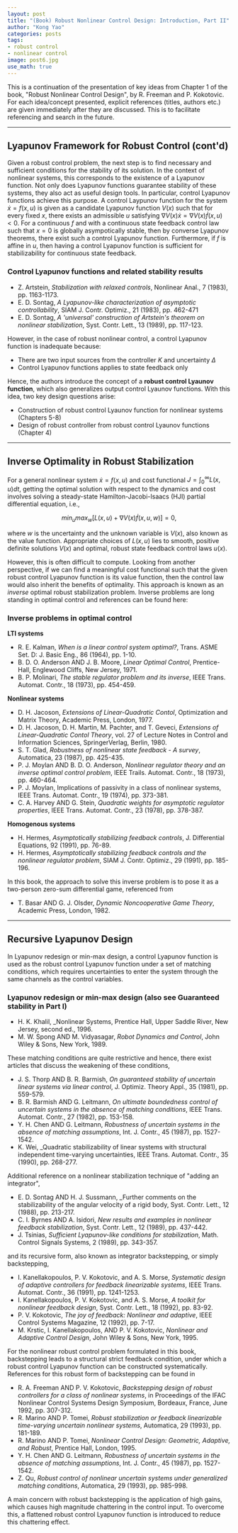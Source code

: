 ```yaml
---
layout: post
title: "(Book) Robust Nonlinear Control Design: Introduction, Part II"
author: "Kong Yao"
categories: posts
tags:
- robust control
- nonlinear control
image: post6.jpg
use_math: true
---
```

This is a continuation of the presentation of key ideas from Chapter 1 of the book, "Robust Nonlinear Control Design", by R. Freeman and P. Kokotovic. For each idea/concept presented, explicit references (titles, authors etc.) are given immediately after they are discussed. This is to facilitate referencing and search in the future.

---

## Lyapunov Framework for Robust Control (cont'd)

Given a robust control problem, the next step is to find necessary and sufficient conditions for the stability of its solution. In the context of nonlinear systems, this corresponds to the existence of a Lyapunov function. Not only does Lyapunov functions guarantee stability of these systems, they also act as useful design tools.  In particular, control Lyapunov functions achieve this purpose. A control Laypunov function for the system $\dot{x} = f(x,u)$ is given as a candidate Lyapunov function $V(x)$ such that for every fixed $x$, there exists an admissible $u$ satisfying $\nabla V(x) \dot{x} = \nabla V(x) \dot f(x,u) < 0$.  For a continuous $f$ and with a continuous state feedback control law such that $x=0$ is globally asympotically stable, then by converse Lyapunov theorems, there exist such a control Lyapunov function. Furthermore, if $f$ is affine in $u$, then having a control Lyapunov function is sufficient for stabilizability for continuous state feedback.

### Control Lyapunov functions and related stability results
- Z. Artstein, _Stabilization with relaxed controls_, Nonlinear Anal., 7 (1983), pp. 1163-1173. 
- E. D. Sontag, _A Lyapunov-like characterization of asymptotic controllability_, SIAM J. Contr. Optimiz., 21 (1983), pp. 462-471
- E. D. Sontag, _A 'universal' construction of Artstein's theorem on nonlinear stabilization_, Syst. Contr. Lett., 13 (1989), pp. 117-123. 

However, in the case of robust nonlinear control, a control Lyapunov function is inadequate because:
- There are two input sources from the controller $K$ and uncertainty $\Delta$
- Control Lyapunov functions applies to state feedback only

Hence, the authors introduce the concept of a **robust control Lyaunov function**, which also generalizes output control Lyaunov functions. With this idea, two key design questions arise:
- Construction of robust control Lyaunov function for nonlinear systems (Chapters 5-8)
- Design of robust controller from robust control Lyaunov functions (Chapter 4)

---

## Inverse Optimality in Robust Stabilization

For a general nonlinear system $\dot{x} = f(x,u)$ and cost functional $J = \int_0^{\infty} L(x,u) dt$, getting the optimal solution with respect to the dynamics and cost involves solving a steady-state Hamilton-Jacobi-Isaacs (HJI) partial differential equation, i.e.,

$$
min_u max_w \left[ L(x,u) + \nabla V(x) \dot f(x,u,w) \right] = 0,
$$

where $w$ is the uncertainty and the unknown variable is $V(x)$, also known as the value function. Appropriate choices of $L(x,u)$ lies to smooth, positive definite solutions $V(x)$ and optimal, robust state feedback control laws $u(x)$.

However, this is often difficult to compute. Looking from another perspective, if we can find a meaningful cost functional such that the given robust control Lyapunov function is its value function, then the control law would also inherit the benefits of optimality. This approach is known as an _inverse_ optimal robust stabilization problem. Inverse problems are long standing in optimal control and references can be found here:

### Inverse problems in optimal control
**LTI systems**
- R. E. Kalman, _When is a linear control system optimal?_, Trans. ASME Set. D: J. Basic Eng., 86 (1964), pp. 1-10. 
- B. D. O. Anderson AND J. B. Moore, _Linear Optimal Control_, Prentice-Hall, Englewood Cliffs, New Jersey, 1971.
- B. P. Molinari, _The stable regulator problem and its inverse_, IEEE Trans. Automat. Contr., 18 (1973), pp. 454-459. 

**Nonlinear systems**
- D. H. Jacoson, _Extensions of Linear-Quadratic Contol_, Optimization and Matrix Theory, Academic Press, London, 1977. 
- D. H. Jacoson, D. H. Martin, M. Pachter, and T. Geveci, _Extensions of Linear-Quadratic Contol Theory_, vol. 27 of Lecture Notes in Control and Information Sciences, SpringerVerlag, Berlin, 1980. 
- S. T. Glad, _Robustness of nonlinear state feedback - A survey_, Automatica, 23 (1987), pp. 425-435. 
- P. J. Moylan AND B. D. O. Anderson, _Nonlinear regulator theory and an inverse optimal control problem_, IEEE Trails. Automat. Contr., 18 (1973), pp. 460-464. 
- P. J. Moylan, Implications of passivity in a class of nonlinear systems, IEEE Trans. Automat. Contr., 19 (1974), pp. 373-381.
- C. A. Harvey AND G. Stein, _Quadratic weights for asymptotic regulator properties_, IEEE Trans. Automat. Contr., 23 (1978), pp. 378-387. 

**Homogenous systems**
- H. Hermes, _Asymptotically stabilizing feedback controls_, J. Differential Equations, 92 (1991), pp. 76-89. 
- H. Hermes, _Asymptotically stabilizing feedback controls and the nonlinear regulator problem_, SIAM J. Contr. Optimiz., 29 (1991), pp. 185-196. 

In this book, the approach to solve this inverse problem is to pose it as a two-person zero-sum differential game, referenced from
- T. Basar AND G. J. Olsder, _Dynamic Noncooperative Game Theory_, Academic Press, London, 1982. 

---

## Recursive Lyapunov Design

In Lyapunov redesign or min-max design, a control Lyapunov function is used as the robust control Lyapunov function under a set of matching conditions, which requires uncertainties to enter the system through the same channels as the control variables.

### Lyapunov redesign or min-max design (also see Guaranteed stability in Part I)
- H. K. Khalil, _Nonlinear Systems, Prentice Hall, Upper Saddle River, New Jersey, second ed., 1996. 
- M. W. Spong AND M. Vidyasagar, _Robot Dynamics and Control_, John Wiley & Sons, New York, 1989. 

These matching conditions are quite restrictive and hence, there exist articles that discuss the weakening of these conditions,
- J. S. Thorp AND B. R. Barmish, _On guaranteed stability of uncertain linear systems via linear control_, J. Optimiz. Theory Appl., 35 (1981), pp. 559-579. 
- B. R. Barmish AND G. Leitmann, _On ultimate boundedness control of uncertain systems in the absence of matching conditions_, IEEE Trans. Automat. Contr., 27 (1982), pp. 153-158. 
- Y. H. Chen AND G. Leitmann, _Robustness of uncertain systems in the absence of matching assumptions_, Int. J. Contr., 45 (1987), pp. 1527-1542. 
- K. Wei, _Quadratic stabilizability of linear systems with structural independent time-varying uncertainties, IEEE Trans. Automat. Contr., 35 (1990), pp. 268-277. 

Additional reference on a nonlinear stabilization technique of "adding an integrator",
- E. D. Sontag AND H. J. Sussmann, _Further comments on the stabilizability of the angular velocity of a rigid body, Syst. Contr. Lett., 12 (1988), pp. 213-217. 
- C. I. Byrnes AND A. Isidori, _New results and examples in nonlinear feedback stabilization_, Syst. Contr. Lett., 12 (1989), pp. 437-442. 
- J. Tsinias, _Sufficient Lyapunov-like conditions for stabilization_, Math. Control Signals Systems, 2 (1989), pp. 343-357. 

and its recursive form, also known as integrator backstepping, or simply backstepping,
- I. Kanellakopoulos, P. V. Kokotovic, and A. S. Morse, _Systematic design of adaptive controllers for feedback linearizable systems_, IEEE Trans. Automat. Contr., 36 (1991), pp. 1241-1253. 
- I. Kanellakopoulos, P. V. Kokotovic, and A. S. Morse, _A toolkit for nonlinear feedback design_, Syst. Contr. Lett., 18 (1992), pp. 83-92. 
- P. V. Kokotovic, _The joy of feedback: Nonlinear and adaptive_, IEEE Control Systems Magazine, 12 (1992), pp. 7-17. 
- M. Krstic, I. Kanellakopoulos, AND P. V. Kokotovic, _Nonlinear and Adaptive Control Design_, John Wiley & Sons, New York, 1995. 

For the nonlinear robust control problem formulated in this book, backstepping leads to a structural strict feedback condition, under which a robust control Lyapunov function can be constructed systematically. References for this robust form of backstepping can be found in
- R. A. Freeman AND P. V. Kokotovic, _Backstepping design of robust controllers for a class of nonlinear systems_, in Proceedings of the IFAC Nonlinear Control Systems Design Symposium, Bordeaux, France, June 1992, pp. 307-312. 
- R. Marino AND P. Tomei, _Robust stabilization or feedback linearizable time-varying uncertain nonlinear systems_, Automatica, 29 (1993), pp. 181-189. 
- R. Marino AND P. Tomei, _Nonlinear Control Design: Geometric, Adaptive, and Robust_, Prentice Hall, London, 1995.
- Y. H. Chen AND G. Leitmann, _Robustness of uncertain systems in the absence of matching assumptions_, Int. J. Contr., 45 (1987), pp. 1527-1542. 
- Z. Qu, _Robust control of nonlinear uncertain systems under generalized matching conditions_, Automatica, 29 (1993), pp. 985-998.  

A main concern with robust backstepping is the application of high gains, which causes high magnitude chattering in the control input. To overcome this, a flattened robust control Lyapunov function is introduced to reduce this chattering effect.















  